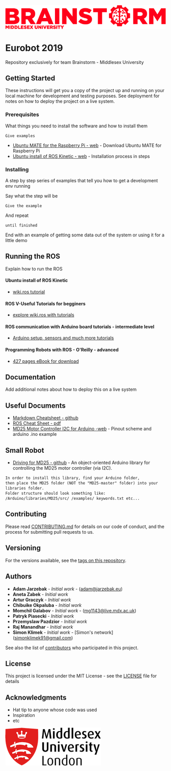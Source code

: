![Alt text](others/logos/logo_brainstorm_md.png?raw=true "Brainstorm")

# Eurobot 2019

Repository exclusively for team Brainstorm - Middlesex University

## Getting Started

These instructions will get you a copy of the project up and running on your local machine for development and testing purposes. See deployment for notes on how to deploy the project on a live system.

### Prerequisites


What things you need to install the software and how to install them

```
Give examples
```
* [Ubuntu MATE for the Raspberry Pi - web](https://ubuntu-mate.org/download/) - Download Ubuntu MATE for Raspberry Pi
* [Ubuntu install of ROS Kinetic - web](http://wiki.ros.org/kinetic/Installation/Ubuntu) - Installation process in steps

### Installing

A step by step series of examples that tell you how to get a development env running

Say what the step will be

```
Give the example
```

And repeat

```
until finished
```

End with an example of getting some data out of the system or using it for a little demo

## Running the ROS

Explain how to run the ROS

#### Ubuntu install of ROS Kinetic
* [wiki.ros tutorial](http://wiki.ros.org/kinetic/Installation/Ubuntu)
#### ROS V-Useful Tutorials for begginers 
* [explore wiki.ros with tutorials](http://wiki.ros.org/ROS/Tutorials)
#### ROS communication with Arduino board tutorials - intermediate level
* [Arduino setup, sensors and much more tutorials](http://wiki.ros.org/rosserial_arduino/Tutorials)
#### Programming Robots with ROS - O'Reilly - advanced
* [427 pages eBook for download](http://marte.aslab.upm.es/redmine/files/dmsf/p_drone-testbed/170324115730_268_Quigley_-_Programming_Robots_with_ROS.pdf)

## Documentation

Add additional notes about how to deploy this on a live system

## Useful Documents

* [Markdown Cheatsheet - github](https://github.com/adam-p/markdown-here/wiki/Markdown-Cheatsheet)
* [ROS Cheat Sheet - pdf](http://www.tedusar.eu/files/summerschool2013/ROScheatsheet.pdf)
* [MD25 Motor Controller I2C for Arduino -web](https://www.robot-electronics.co.uk/htm/arduino_examples.htm#MD25%20RD02%20Motor%20Controller) - Pinout scheme and arduino .ino example

## Small Robot

* [Driving for MD25 - github](https://github.com/DiefBell/MD25) - An object-oriented Arduino library for controlling the MD25 motor controller (via I2C).

```
In order to install this library, find your Arduino folder, 
then place the MD25 folder (NOT the "MD25-master" folder) into your libraries folder. 
Folder structure should look something like:
/Arduino/libraries/MD25/src/ /examples/ keywords.txt etc...
```

## Contributing

Please read [CONTRIBUTING.md](https://gist.github.com/PurpleBooth/b24679402957c63ec426) for details on our code of conduct, and the process for submitting pull requests to us.

## Versioning

For the versions available, see the [tags on this repository](https://github.com/your/project/tags). 

## Authors

* **Adam Jarzebak** - *Initial work* - (adam@jarzebak.eu)
* **Aneta Zabek** - *Initial work* 
* **Artur Graczyk** - *Initial work* 
* **Chibuike Okpaluba** - *Initial work* 
* **Momchil Galabov** - *Initial work* - (mg1143@live.mdx.ac.uk)
* **Patryk Piasecki** - *Initial work* 
* **Przemyslaw Pazdzior** - *Initial work* 
* **Raj Manandhar** - *Initial work* 
* **Simon Klimek** - *Initial work* - [Simon's network] (simonklimek91@gmail.com)

See also the list of [contributors](https://github.com/simonklimek/eurobot2019/graphs/contributors) who participated in this project.

## License

This project is licensed under the MIT License - see the [LICENSE](LICENSE) file for details

## Acknowledgments

* Hat tip to anyone whose code was used
* Inspiration
* etc

![Alt text](others/logos/logo_middlesex_sm.png?raw=true "Middlesex University of London")
